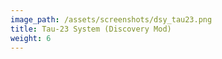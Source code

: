 ```yaml
---
image_path: /assets/screenshots/dsy_tau23.png
title: Tau-23 System (Discovery Mod)
weight: 6
---
```

